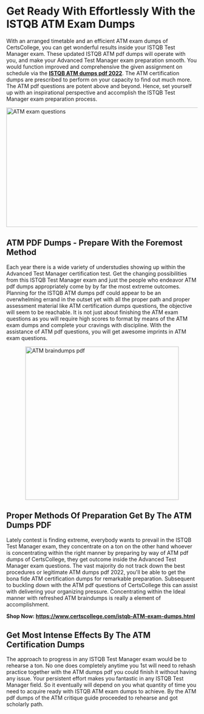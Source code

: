 <h1><strong>Get Ready With Effortlessly With the ISTQB ATM Exam Dumps&nbsp;</strong></h1>
<p><span style="font-weight: 400;">With an arranged timetable and an efficient  ATM exam dumps of CertsCollege, you can get wonderful results inside your ISTQB Test Manager exam. These updated ISTQB ATM pdf dumps will operate with you, and make your Advanced Test Manager exam preparation smooth. You would function improved and comprehensive the given assignment on schedule via the <strong><a href="https://www.certscollege.com/istqb-ATM-exam-dumps.html">ISTQB ATM dumps pdf 2022</a></strong>. The ATM certification dumps are prescribed to perform on your capacity to find out much more. The  ATM pdf questions are potent above and beyond. Hence, set yourself up with an inspirational perspective and accomplish the ISTQB Test Manager exam preparation process.&nbsp;</span></p>
<p><span style="font-weight: 400;"><img style="display: block; margin-left: auto; margin-right: auto;" src="https://i.ibb.co/CPDK3ps/Yellow-and-Blue-Initiative-Blog-Banner.png" alt="ATM exam questions" width="559" height="315" /></span></p>
<h2><strong>ATM PDF Dumps - Prepare With the Foremost Method</strong></h2>
<p><span style="font-weight: 400;">Each year there is a wide variety of understudies showing up within the Advanced Test Manager certification test. Get the changing possibilities from this ISTQB Test Manager exam and just the people who endeavor ATM pdf dumps appropriately come by by far the most extreme outcomes. Planning for the ISTQB ATM dumps pdf could appear to be an overwhelming errand in the outset yet with all the proper path and proper assessment material like ATM certification dumps questions, the objective will seem to be reachable. It is not just about finishing the ATM exam questions as you will require high scores to format by means of the ATM exam dumps and complete your cravings with discipline. With the assistance of ATM pdf questions, you will get awesome imprints in ATM exam questions.</span></p>
<p><span style="font-weight: 400;"><a href="https://tinyurl.com/y43ds5z9"><img style="display: block; margin-left: auto; margin-right: auto;" src="https://i.ibb.co/9tMrhdY/Teacher-Appreciation-Invitation.png" alt="ATM braindumps pdf " width="404" height="404" /></a></span></p>
<h2><strong>Proper Methods Of Preparation Get By The ATM Dumps PDF</strong></h2>
<p><span style="font-weight: 400;">Lately contest is finding extreme, everybody wants to prevail in the ISTQB Test Manager exam, they concentrate on a ton on the other hand whoever is concentrating within the right manner by preparing by way of ATM pdf dumps of CertsCollege, they get outcome inside the Advanced Test Manager exam questions. The vast majority do not track down the best procedures or legitimate ATM dumps pdf 2022, you'll be able to get the bona fide ATM certification dumps for remarkable preparation. Subsequent to buckling down with the  ATM pdf questions of CertsCollege this can assist with delivering your organizing pressure. Concentrating within the Ideal manner with refreshed ATM braindumps is really a element of accomplishment.</span></p>
<p><span style="font-weight: 400;"><strong>Shop Now: <a href="https://www.certscollege.com/istqb-ATM-exam-dumps.html">https://www.certscollege.com/istqb-ATM-exam-dumps.html</a></strong></span></p>
<h2><strong>Get Most Intense Effects By The ATM Certification Dumps</strong></h2>
<p><span style="font-weight: 400;">The approach to progress in any ISTQB Test Manager exam would be to rehearse a ton. No one does completely anytime you 1st will need to rehash practice together with the ATM dumps pdf you could finish it without having any issue. Your persistent effort makes you fantastic in any ISTQB Test Manager field. So it eventually will depend on you what quantity of time you need to acquire ready with ISTQB ATM exam dumps to achieve. By the ATM pdf dumps of the ATM critique guide proceeded to rehearse and got scholarly path.</span></p>
